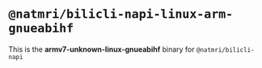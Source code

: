 # `@natmri/bilicli-napi-linux-arm-gnueabihf`

This is the **armv7-unknown-linux-gnueabihf** binary for `@natmri/bilicli-napi`
